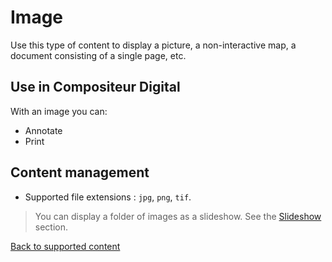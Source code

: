 # Image

Use this type of content to display a picture, a non-interactive map, a document consisting of a single page, etc.

## Use in Compositeur Digital

With an image you can:

- Annotate
- Print

## Content management

- Supported file extensions : `jpg`, `png`, `tif`.

>You can display a folder of images as a slideshow. See the [Slideshow](slideshow.md) section.

[Back to supported content](content_types.md)
